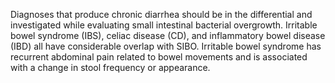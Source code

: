 Diagnoses that produce chronic diarrhea should be in the differential and investigated while evaluating small intestinal bacterial overgrowth. Irritable bowel syndrome (IBS), celiac disease (CD), and inflammatory bowel disease (IBD) all have considerable overlap with SIBO. Irritable bowel syndrome has recurrent abdominal pain related to bowel movements and is associated with a change in stool frequency or appearance.